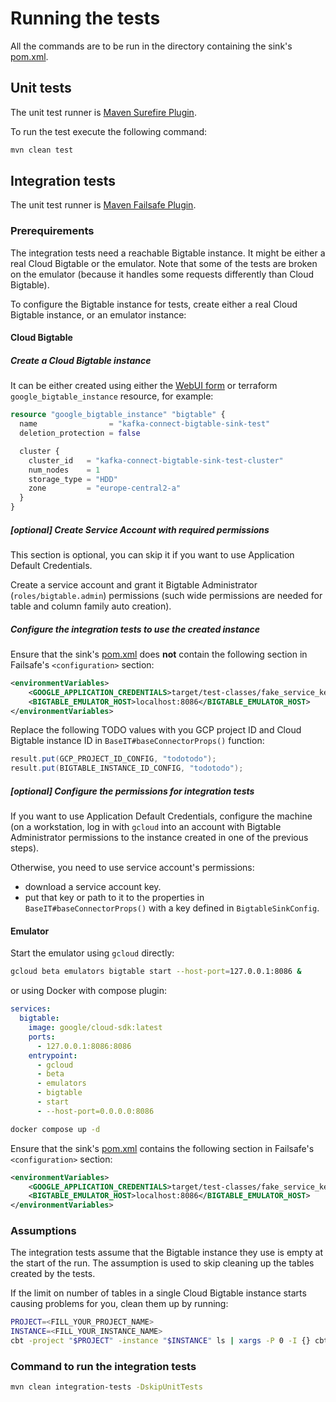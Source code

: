 # Running the tests
All the commands are to be run in the directory containing the sink's [pom.xml](../../pom.xml).

## Unit tests
The unit test runner is [Maven Surefire Plugin](https://maven.apache.org/surefire/maven-surefire-plugin/).

To run the test execute the following command:
```bash
mvn clean test
```

## Integration tests
The unit test runner is [Maven Failsafe Plugin](https://maven.apache.org/surefire/maven-failsafe-plugin/).

### Prerequirements
The integration tests need a reachable Bigtable instance.
It might be either a real Cloud Bigtable or the emulator.
Note that some of the tests are broken on the emulator (because it handles some requests differently than Cloud Bigtable).

To configure the Bigtable instance for tests, create either a real Cloud Bigtable instance, or an emulator instance:

#### Cloud Bigtable
##### Create a Cloud Bigtable instance
It can be either created using either the [WebUI form](https://console.cloud.google.com/bigtable/create-instance) or terraform `google_bigtable_instance` resource, for example:
```terraform
resource "google_bigtable_instance" "bigtable" {
  name                = "kafka-connect-bigtable-sink-test"
  deletion_protection = false

  cluster {
    cluster_id   = "kafka-connect-bigtable-sink-test-cluster"
    num_nodes    = 1
    storage_type = "HDD"
    zone         = "europe-central2-a"
  }
}
```

##### [optional] Create Service Account with required permissions
This section is optional, you can skip it if you want to use Application Default Credentials.

Create a service account and grant it Bigtable Administrator (`roles/bigtable.admin`) permissions (such wide permissions are needed for table and column family auto creation).

##### Configure the integration tests to use the created instance
Ensure that the sink's [pom.xml](../../pom.xml) does **not** contain the following section in Failsafe's `<configuration>` section:
```xml
<environmentVariables>
	<GOOGLE_APPLICATION_CREDENTIALS>target/test-classes/fake_service_key.json</GOOGLE_APPLICATION_CREDENTIALS>
	<BIGTABLE_EMULATOR_HOST>localhost:8086</BIGTABLE_EMULATOR_HOST>
</environmentVariables>
```

<!-- TODO: update this section when transitioning to kokoro -->
Replace the following TODO values with you GCP project ID and Cloud Bigtable instance ID in `BaseIT#baseConnectorProps()` function:
```java
result.put(GCP_PROJECT_ID_CONFIG, "todotodo");
result.put(BIGTABLE_INSTANCE_ID_CONFIG, "todotodo");
```

##### [optional] Configure the permissions for integration tests
<!-- TODO: update this section when transitioning to kokoro -->
If you want to use Application Default Credentials, configure the machine (on a workstation, log in with `gcloud` into an account with Bigtable Administrator permissions to the instance created in one of the previous steps).

Otherwise, you need to use service account's permissions:
- download a service account key.
- put that key or path to it to the properties in `BaseIT#baseConnectorProps()` with a key defined in `BigtableSinkConfig`.

#### Emulator
Start the emulator using `gcloud` directly:
```bash
gcloud beta emulators bigtable start --host-port=127.0.0.1:8086 &
```
or using Docker with compose plugin:
```yaml
services:
  bigtable:
    image: google/cloud-sdk:latest
    ports:
      - 127.0.0.1:8086:8086
    entrypoint:
      - gcloud
      - beta
      - emulators
      - bigtable
      - start
      - --host-port=0.0.0.0:8086
```
```bash
docker compose up -d
```

Ensure that the sink's [pom.xml](../../pom.xml) contains the following section in Failsafe's `<configuration>` section:
```xml
<environmentVariables>
	<GOOGLE_APPLICATION_CREDENTIALS>target/test-classes/fake_service_key.json</GOOGLE_APPLICATION_CREDENTIALS>
	<BIGTABLE_EMULATOR_HOST>localhost:8086</BIGTABLE_EMULATOR_HOST>
</environmentVariables>
```

### Assumptions
The integration tests assume that the Bigtable instance they use is empty at the start of the run.
The assumption is used to skip cleaning up the tables created by the tests.

If the limit on number of tables in a single Cloud Bigtable instance starts causing problems for you, clean them up by running:
```bash
PROJECT=<FILL_YOUR_PROJECT_NAME>
INSTANCE=<FILL_YOUR_INSTANCE_NAME>
cbt -project "$PROJECT" -instance "$INSTANCE" ls | xargs -P 0 -I {} cbt -project "$PROJECT" -instance "$INSTANCE" {} 
```

### Command to run the integration tests
```bash
mvn clean integration-tests -DskipUnitTests
```
